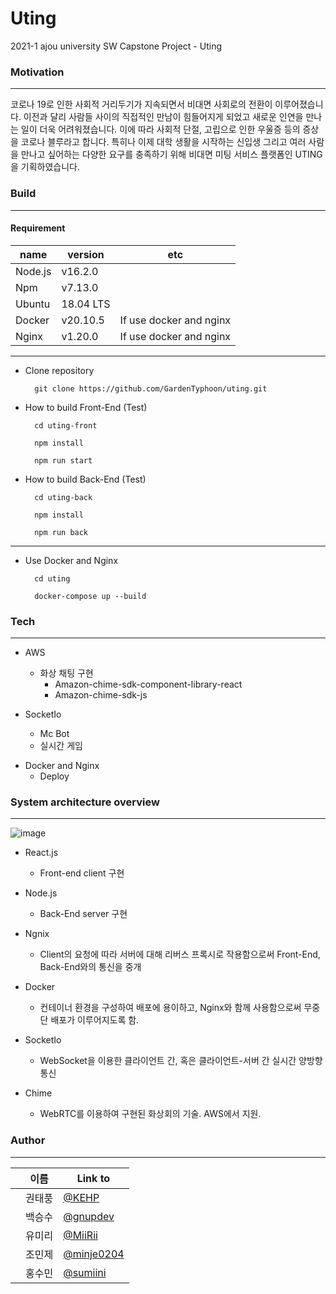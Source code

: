 # Uting
2021-1 ajou university SW Capstone Project - Uting


### Motivation
---
코로나 19로 인한 사회적 거리두기가 지속되면서 비대면 사회로의 전환이 이루어졌습니다. 이전과 달리 사람들 사이의 직접적인 만남이 힘들어지게 되었고 새로운 인연을 만나는 일이 더욱 어려워졌습니다. 이에 따라 사회적 단절, 고립으로 인한 우울증 등의 증상을 코로나 블루라고 합니다. 특히나 이제 대학 생활을 시작하는 신입생 그리고 여러 사람을 만나고 싶어하는 다양한 요구를 충족하기 위해 비대면 미팅 서비스 플랫폼인 UTING을 기획하였습니다.

### Build
---
#### Requirement

|name|version|etc|
|------|---|---|
|Node.js|v16.2.0||
|Npm|v7.13.0||
|Ubuntu|18.04 LTS||
|Docker|v20.10.5|If use docker and nginx|
|Nginx|v1.20.0|If use docker and nginx|
---
* Clone repository

		git clone https://github.com/GardenTyphoon/uting.git

* How to build Front-End (Test)

		cd uting-front
        
        npm install
        
        npm run start

* How to build Back-End (Test)

		cd uting-back
        
        npm install
        
        npm run back
---

* Use Docker and Nginx

		cd uting
        
        docker-compose up --build
        

### Tech
---
+ AWS
	+ 화상 채팅 구현
		+ Amazon-chime-sdk-component-library-react
 		+ Amazon-chime-sdk-js

+ SocketIo
	+ Mc Bot
	+ 실시간 게임


* Docker and Nginx  
	+ Deploy




### System architecture overview
---
![image](https://user-images.githubusercontent.com/76544552/120697755-1396b500-c4e9-11eb-86e3-db2f0ff8acac.png)


* React.js
	* Front-end client 구현

* Node.js
	* Back-End server 구현

* Ngnix 
	* Client의 요청에 따라 서버에 대해 리버스 프록시로 작용함으로써 Front-End, Back-End와의 통신을 중개

* Docker
	*  컨테이너 환경을 구성하여 배포에 용이하고, Nginx와 함께 사용함으로써 무중단 배포가 이루어지도록 함.
* SocketIo
	*  WebSocket을 이용한 클라이언트 간, 혹은 클라이언트-서버 간 실시간 양방향 통신
* Chime
	* WebRTC를 이용하여 구현된 화상회의 기술. AWS에서 지원.

### Author
---

|   |이름|Link to|
|------|---|---|
||권태풍|[@KEHP](https://github.com/KEHP-K)|
||백승수|[@gnupdev](https://github.com/gnupdev)|
||유미리|[@MiiRii](https://github.com/MiiiRiii)|
||조민제|[@minje0204](https://github.com/minje0204)|
||홍수민|[@sumiini](https://github.com/sumiini)|

